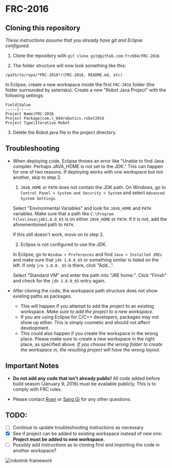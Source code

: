 # FRC-2016

## Cloning this repository

*These instructions assume that you already have git and Eclipse configured.*

1. Clone the repository with `git clone git@github.com:frc604/FRC-2016`
   
2. The folder structure will now look something like this:

`/path/to/repo/*FRC-2016*/(FRC-2016, README.md, etc)`

In Eclipse, create a new workspace inside the first `FRC-2016` folder (the folder surrounded by asterisks). Create a new "Robot Java Project" with the following settings:

    Field|Value
    -----|-----
    Project Name|FRC-2016
    Project Package|com.\_604robotics.robot2016
    Project Type|Iterative Robot

3. Delete the Robot.java file in the project directory. 

## Troubleshooting

- When deploying code, Eclipse throws an error like "Unable to find Java compiler. Perhaps JAVA_HOME is not set to the JDK."
This can happen for one of two reasons. If deploying works with one workspace but not another, skip to step 2.

  1. `JAVA_HOME` or `PATH` does not contain the JDK path.
    On Windows, go to `Control Panel > System and Security > System` and select `Advanced System Settings`.
    
    Select "Environmental Variables" and look for `JAVA_HOME` and `PATH` variables. Make sure that a path like `C:\Program         Files\Java\jdk1.8.0_65` is on either `JAVA_HOME` or `PATH`. If it is not, add the aforementioned path to `PATH`.
    
    If this still doesn't work, move on to step 2.

  2. Eclipse is not configured to use the JDK.

    In Eclipse, go to `Window > Preferences` and find `Java > Installed JREs` and make sure that `jdk 1.8.0_65` or something       similar is listed on the left. If only `jre 1.8.0._65` is there, click "Add...".

   Select "Standard VM" and enter the path into "JRE home:". Click "Finish" and check for the `jdk 1.8.0_65` entry again.
   
- After cloning the code, the workspace path structure does not show existing paths as packages.
   
   - This will happen if you attempt to add the project to an existing workspace. *Make sure to add the project to a new workspace.*
   - If you are using Eclipse for C/C++ developers, packages may not show up either. This is simply cosmetic and should not affect development.
   - This could also happen if you create the workspace in the wrong place. Please make sure to create a new workspace in the right place, as specified above. *If you choose the wrong folder to create the workspace in, the resulting project will have the wrong layout.*

## Important Notes

- **Do not add any code that isn't already public!** All code added before build season (January 9, 2016) must be available publicly. This is to comply with FRC rules.

- Please contact [Ryan](mailto:rlee287@yahoo.com) or [Sang Gi](mailto:squeakadoodle6084@gmail.com) for any other questions.

## TODO:

- [ ] Continue to update troubleshooting instructions as necessary
- [x] See if project can be added to existing workspace instead of new one: **Project must be added to new workspace.**
- [ ] Possibly add instructions as to cloning first and importing the code in another workspace?

![robotnik framework](https://i.imgur.com/XeIeDPc.png)
